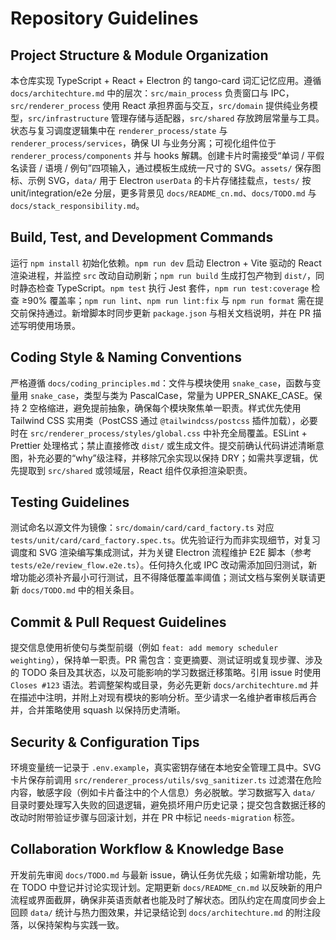 # Repository Guidelines

## Project Structure & Module Organization
本仓库实现 TypeScript + React + Electron 的 tango-card 词汇记忆应用。遵循 `docs/architechture.md` 中的层次：`src/main_process` 负责窗口与 IPC，`src/renderer_process` 使用 React 承担界面与交互，`src/domain` 提供纯业务模型，`src/infrastructure` 管理存储与适配器，`src/shared` 存放跨层常量与工具。状态与复习调度逻辑集中在 `renderer_process/state` 与 `renderer_process/services`，确保 UI 与业务分离；可视化组件位于 `renderer_process/components` 并与 hooks 解耦。创建卡片时需接受“单词 / 平假名读音 / 语境 / 例句”四项输入，通过模板生成统一尺寸的 SVG。`assets/` 保存图标、示例 SVG，`data/` 用于 Electron `userData` 的卡片存储挂载点，`tests/` 按 unit/integration/e2e 分层，更多背景见 `docs/README_cn.md`、`docs/TODO.md` 与 `docs/stack_responsibility.md`。

## Build, Test, and Development Commands
运行 `npm install` 初始化依赖。`npm run dev` 启动 Electron + Vite 驱动的 React 渲染进程，并监控 `src` 改动自动刷新；`npm run build` 生成打包产物到 `dist/`，同时静态检查 TypeScript。`npm test` 执行 Jest 套件，`npm run test:coverage` 检查 ≥90% 覆盖率；`npm run lint`、`npm run lint:fix` 与 `npm run format` 需在提交前保持通过。新增脚本时同步更新 `package.json` 与相关文档说明，并在 PR 描述写明使用场景。

## Coding Style & Naming Conventions
严格遵循 `docs/coding_principles.md`：文件与模块使用 `snake_case`，函数与变量用 `snake_case`，类型与类为 PascalCase，常量为 UPPER_SNAKE_CASE。保持 2 空格缩进，避免提前抽象，确保每个模块聚焦单一职责。样式优先使用 Tailwind CSS 实用类（PostCSS 通过 `@tailwindcss/postcss` 插件加载），必要时在 `src/renderer_process/styles/global.css` 中补充全局覆盖。ESLint + Prettier 处理格式；禁止直接修改 `dist/` 或生成文件。提交前确认代码讲述清晰意图，补充必要的“why”级注释，并移除冗余实现以保持 DRY；如需共享逻辑，优先提取到 `src/shared` 或领域层，React 组件仅承担渲染职责。

## Testing Guidelines
测试命名以源文件为镜像：`src/domain/card/card_factory.ts` 对应 `tests/unit/card/card_factory.spec.ts`。优先验证行为而非实现细节，对复习调度和 SVG 渲染编写集成测试，并为关键 Electron 流程维护 E2E 脚本（参考 `tests/e2e/review_flow.e2e.ts`）。任何持久化或 IPC 改动需添加回归测试，新增功能必须补齐最小可行测试，且不得降低覆盖率阈值；测试文档与案例关联请更新 `docs/TODO.md` 中的相关条目。

## Commit & Pull Request Guidelines
提交信息使用祈使句与类型前缀（例如 `feat: add memory scheduler weighting`），保持单一职责。PR 需包含：变更摘要、测试证明或复现步骤、涉及的 TODO 条目及其状态，以及可能影响的学习数据迁移策略。引用 issue 时使用 `Closes #123` 语法。若调整架构或目录，务必先更新 `docs/architechture.md` 并在描述中注明，并附上对现有模块的影响分析。至少请求一名维护者审核后再合并，合并策略使用 squash 以保持历史清晰。

## Security & Configuration Tips
环境变量统一记录于 `.env.example`，真实密钥存储在本地安全管理工具中。SVG 卡片保存前调用 `src/renderer_process/utils/svg_sanitizer.ts` 过滤潜在危险内容，敏感字段（例如卡片备注中的个人信息）务必脱敏。学习数据写入 `data/` 目录时要处理写入失败的回退逻辑，避免损坏用户历史记录；提交包含数据迁移的改动时附带验证步骤与回滚计划，并在 PR 中标记 `needs-migration` 标签。

## Collaboration Workflow & Knowledge Base
开发前先审阅 `docs/TODO.md` 与最新 issue，确认任务优先级；如需新增功能，先在 TODO 中登记并讨论实现计划。定期更新 `docs/README_cn.md` 以反映新的用户流程或界面截屏，确保非英语贡献者也能及时了解状态。团队约定在周度同步会上回顾 `data/` 统计与热力图效果，并记录结论到 `docs/architechture.md` 的附注段落，以保持架构与实践一致。
